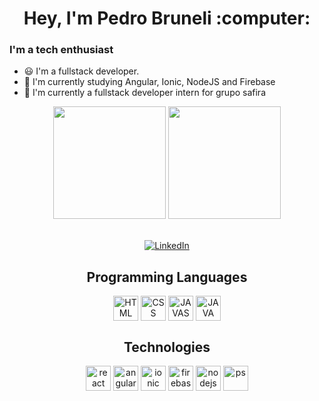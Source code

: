<div align="center">
  <h1>Hey, I'm Pedro Bruneli :computer:</h1>
</div>

### I'm a tech enthusiast

- 😃 I'm a fullstack developer.
- 📖 I'm currently studying Angular, Ionic, NodeJS and Firebase
- 🏢 I'm currently a fullstack developer intern for grupo safira
  
<div align="center">
  <img height=180px src="https://github-readme-stats.vercel.app/api?username=pedrobruneli&show_icons=true&theme=merko">
  <img height=180px src="https://github-readme-stats.vercel.app/api/top-langs/?username=pedrobruneli&layout=compact&theme=merko">
</div><br>

<p align="center">
  <a href="https://www.linkedin.com/in/pedrobruneli/"><img alt="LinkedIn" src="https://img.shields.io/badge/linkedin-%230077B5.svg?style=for-the-badge&logo=linkedin&logoColor=white" /></a>
 
</p>

<div align="center">
  <h2>Programming Languages</h2>
  <img align="center" alt="HTML" height="40" width"40" src="https://cdn.jsdelivr.net/gh/devicons/devicon/icons/html5/html5-original.svg">
  <img align="center" alt="CSS" height="40" width"40" src="https://cdn.jsdelivr.net/gh/devicons/devicon/icons/css3/css3-original.svg">
  <img align="center" alt="JAVASCRIPT" height="40" width"40" src="https://cdn.jsdelivr.net/gh/devicons/devicon/icons/javascript/javascript-original.svg" />
  <img align="center" alt="JAVA" height="40" width"40" src="https://cdn.jsdelivr.net/gh/devicons/devicon/icons/java/java-original.svg"> 
</div>
<div align="center">
  <h2>Technologies</h2>
  <img align="center" alt="react" height="40" width"40" src="https://cdn.jsdelivr.net/gh/devicons/devicon/icons/react/react-original.svg">
  <img align="center" alt="angular" height="40" width"40" src="https://cdn.jsdelivr.net/gh/devicons/devicon/icons/angular/angular-original.svg">
  <img align="center" alt="ionic" height="40" width"40" src="https://cdn.jsdelivr.net/gh/devicons/devicon/icons/ionic/ionic-original.svg">
  <img align="center" alt="firebase" height="40" width"40" src="https://cdn.jsdelivr.net/gh/devicons/devicon/icons/firebase/firebase-original.svg">
  <img align="center" alt="nodejs" height="40" width"40" src="https://cdn.jsdelivr.net/gh/devicons/devicon/icons/nodejs/nodejs-original.svg">
  <img align="center" alt="ps" height="40" width"40" src="https://cdn.jsdelivr.net/gh/devicons/devicon/icons/spring/spring-original.svg">
</div>
